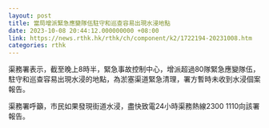 ```yaml
---
layout: post
title: 當局增派緊急應變隊伍駐守和巡查容易出現水浸地點
date: 2023-10-08 20:44:12.000000000 +08:00
link: https://news.rthk.hk/rthk/ch/component/k2/1722194-20231008.htm
categories: rthk
---
```


渠務署表示，截至晚上8時半，緊急事故控制中心，增派超過80隊緊急應變隊伍，駐守和巡查容易出現水浸的地點，為淤塞渠道緊急清理，署方暫時未收到水浸個案報告。

渠務署呼籲，市民如果發現街道水浸，盡快致電24小時渠務熱線2300 1110向該署報告。
